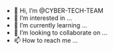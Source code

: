 - 👋 Hi, I’m @CYBER-TECH-TEAM
- 👀 I’m interested in ...
- 🌱 I’m currently learning ...
- 💞️ I’m looking to collaborate on ...
- 📫 How to reach me ...

<!---
CYBER-TECH-TEAM/CYBER-TECH-TEAM is a ✨ special ✨ repository because its `README.md` (this file) appears on your GitHub profile.
You can click the Preview link to take a look at your changes.
--->
